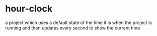 # hour-clock

 a project which uses a default state of the time it is when the project is running and then updates every second to show the current time

 
